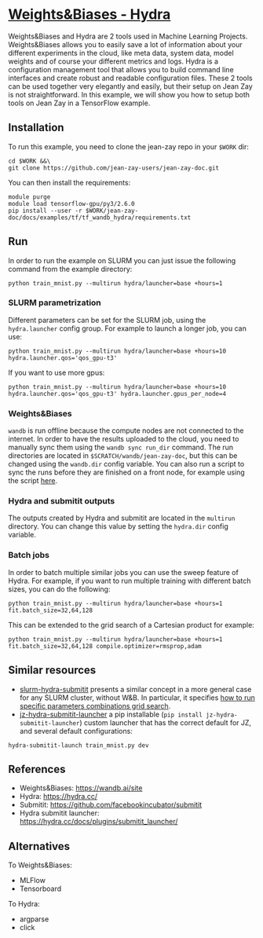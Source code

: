 # [Weights&Biases - Hydra](https://github.com/jean-zay-users/jean-zay-doc/tree/master/docs/examples/tf/tf_wandb_hydra)

Weights&Biases and Hydra are 2 tools used in Machine Learning Projects.
Weights&Biases allows you to easily save a lot of information about your different experiments in the cloud, like meta data, system data, model weights and of course your different metrics and logs.
Hydra is a configuration management tool that allows you to build command line interfaces and create robust and readable configuration files.
These 2 tools can be used together very elegantly and easily, but their setup on Jean Zay is not straightforward.
In this example, we will show you how to setup both tools on Jean Zay in a TensorFlow example.

## Installation

To run this example, you need to clone the jean-zay repo in your `$WORK` dir:
```
cd $WORK &&\
git clone https://github.com/jean-zay-users/jean-zay-doc.git
```

You can then install the requirements:
```
module purge
module load tensorflow-gpu/py3/2.6.0
pip install --user -r $WORK/jean-zay-doc/docs/examples/tf/tf_wandb_hydra/requirements.txt
```

## Run
In order to run the example on SLURM you can just issue the following command from the example directory:
```
python train_mnist.py --multirun hydra/launcher=base +hours=1
```

### SLURM parametrization
Different parameters can be set for the SLURM job, using the `hydra.launcher` config group.
For example to launch a longer job, you can use:
```
python train_mnist.py --multirun hydra/launcher=base +hours=10 hydra.launcher.qos='qos_gpu-t3'
```

If you want to use more gpus:
```
python train_mnist.py --multirun hydra/launcher=base +hours=10 hydra.launcher.qos='qos_gpu-t3' hydra.launcher.gpus_per_node=4
```

### Weights&Biases
`wandb` is run offline because the compute nodes are not connected to the internet.
In order to have the results uploaded to the cloud, you need to manually sync them using the `wandb sync run_dir` command.
The run directories are located in `$SCRATCH/wandb/jean-zay-doc`, but this can be changed using the `wandb.dir` config variable.
You can also run a script to sync the runs before they are finished on a front node, for example using the script [here](https://gist.github.com/zaccharieramzi/3e1abc67aefac106ede2883c56ac8e1a).

### Hydra and submitit outputs
The outputs created by Hydra and submitit are located in the `multirun` directory.
You can change this value by setting the `hydra.dir` config variable.

### Batch jobs
In order to batch multiple similar jobs you can use the sweep feature of Hydra.
For example, if you want to run multiple training with different batch sizes, you can do the following:
```
python train_mnist.py --multirun hydra/launcher=base +hours=1 fit.batch_size=32,64,128
```

This can be extended to the grid search of a Cartesian product for example:
```
python train_mnist.py --multirun hydra/launcher=base +hours=1 fit.batch_size=32,64,128 compile.optimizer=rmsprop,adam
```

## Similar resources

- [slurm-hydra-submitit](https://github.com/RaphaelMeudec/slurm-hydra-submitit) presents a similar concept in a more general case for any SLURM cluster, without W&B. In particular, it specifies [how to run specific parameters combinations grid search](https://github.com/RaphaelMeudec/slurm-hydra-submitit#specific-parameters-combinations).
- [jz-hydra-submitit-launcher](https://github.com/zaccharieramzi/jz-hydra-submitit-launcher) a pip installable (`pip install jz-hydra-submitit-launcher`) custom launcher that has the correct default for JZ, and several default configurations:
```
hydra-submitit-launch train_mnist.py dev
```


## References
- Weights&Biases: https://wandb.ai/site
- Hydra: https://hydra.cc/
- Submitit: https://github.com/facebookincubator/submitit
- Hydra submitit launcher: https://hydra.cc/docs/plugins/submitit_launcher/

## Alternatives

To Weights&Biases:
- MLFlow
- Tensorboard

To Hydra:
- argparse
- click